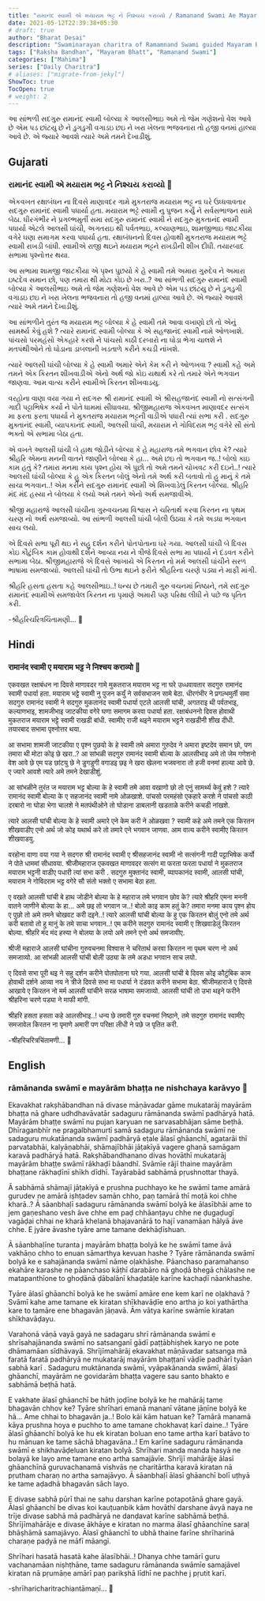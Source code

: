 ```yaml
---
title: "રામાનંદ સ્વામી એ મયારામ ભટ્ટ ને નિશ્ચય કરાવ્યો / Ramanand Swami Ae Mayaram Bhatt Ne Nishchay Kravyo"
date: 2021-05-12T22:39:38+05:30
# draft: true
author: "Bharat Desai"
description: "Swaminarayan charitra of Ramamnand Swami guided Mayaram Bhatt towards God, About loard Swaminarayan"
tags: ["Raksha Bandhan", "Mayaram Bhatt", "Ramanand Swami"]
categories: ["Mahima"]
series: ["Daily Charitra"]
# aliases: ["migrate-from-jekyl"]
ShowToc: true
TocOpen: true
# weight: 2
---
```


<!-- this Content Here will shown id listing page till "more" tag -->
આ સાંભળી સદગુરુ રામાનંદ સ્વામી બોલ્યા કે આલસીભાઇ અમે તો જેમ ગણેશનો વેશ આવે છે એમ પડ છાંટયુ છે ને ડુગડુગી વગાડઇ છઇ ને ખરા ખેલના ભજવનારા તો હજી વનમાં હાલ્યા આવે છે. એ જ્યારે આવશે ત્યારે અમે તમને દેખાડીશું.

<!--more-->


<!-- Remove this and start Content Here -->
## Gujarati
### રામાનંદ સ્વામી એ મયારામ ભટ્ટ ને નિશ્ચય કરાવ્યો :bow:

એકવખત રક્ષાબંધન ના દિવસે માણાવદર ગામે મુકતરાજ મયારામ ભટ્ટ ના ઘરે ઉધ્ધવાવતાર સદગુરુ રામાનંદ સ્વામી પધાર્યા હતા. મયારામ ભટ્ટે સ્વામી નુ પુજન કર્યું ને સર્વસભાજન સામે બેઠા. ધીરગંભીર ને પ્રગલ્ભમુર્તી સમા સદગુરુ રામાનંદ સ્વામી ને સદગુરુ મુકતાનંદ સ્વામી પધાર્યા એટલે આલસી ઘાંચી, અગતરાઇ થી પર્વતભાઇ, કલ્યાણભાઇ, શામજીભાઇ જાટકીયા વગેરે ઘણા સમાગમ કરવા પધાર્યા હતા. રક્ષાબંધનનો દિવસ હોવાથી મુકતરાજ મયારામ ભટ્ટે સ્વામી રાખડી બાંધી. સ્વામીએ રાજી થઇને મયારામ ભટ્ટને રાખડીની શીખ દીધી. તયારબાદ સભામા પૃશ્નોત્તર થયા. 

આ સભામા શામજી જાટકીયા એ પૃશ્ન પુછયો કે હે સ્વામી તમે અમારા ગુરુદેવ ને અમારા ઇષ્ટદેવ સમાન છો, પણ તમારા થી મોટા કોઇ છે ખરા..? આ સાંભળી સદગુરુ રામાનંદ સ્વામી બોલ્યા કે આલસીભાઇ અમે તો જેમ ગણેશનો વેશ આવે છે એમ પડ છાંટયુ છે ને ડુગડુગી વગાડઇ છઇ ને ખરા ખેલના ભજવનારા તો હજી વનમાં હાલ્યા આવે છે. એ જ્યારે આવશે ત્યારે અમે તમને દેખાડીશું.

આ સાંભળીને તુરંત જ મયારામ ભટ્ટ બોલ્યા કે હે સ્વામી તમે આવા વખાણો છો તો એનું સામર્થ્ય કેવું હશે ? ત્યારે રામાનંદ સ્વામી બોલ્યા કે એ સહજાનંદ સ્વામી નામે ઓળખાશે. પાંચસો પરમહંસો એકહારે કરશે ને પાંચસો કાઠી દરબારો ના ઘોડા ભેગા ચાલશે ને મતપંથીઓને તો ઘોડાના ડાબલાની ખડતાળે કરીને કચડી નાંખશે.

ત્યારે આલસી ઘાંચી બોલ્યા કે હે સ્વામી અમારે એને કેમ કરી ને ઓળખવા ? સ્વામી કહે અમે તમને એક કિરતન શીખવાડીએ એનો અર્થ જો કોઇ યથાર્થ કરે તો તમારે એને ભગવાન જાણવા. આમ વાત્ય કરીને સ્વામીએ કિરતન શીખવાડયુ.

વરહોના વાણા વયા ગયા ને સદગરુ શ્રી રામાનંદ સ્વામી એ શ્રીસહજાનંદ સ્વામી નો સત્સંગની ગાદી પટ્ટાભિષેક કર્યો ને પોતે ધામમાં સીધાવયા. શ્રીજીમહારાજ એકવખત માણાવદર સત્સંગ મા ફરતા ફરતા પધાર્યા ને મુકતરાજ મયારામ ભટ્ટની વાડીએ પધારી ત્યાં સભા કરી . સદગુરુ મુક્તાનંદ સ્વામી, વ્યાપકાનંદ સ્વામી, આલસી ઘાંચી, મયારામ ને ગોવિદરામ ભટ્ટ વગેરે સૌ સંતો ભક્તો એ સભામા બેઠા હતા.

એ વખતે આલસી ઘાંચી બે હાથ જોડીને બોલ્યા કે હે મહારાજ તમે ભગવાન છોવ કે? ત્યારે શ્રીહરિ એમના મનની વાતને જાણીને બોલ્યા કે હા... અમે છઇ તો ભગવાન જ..! બોલો કાઇ કામ હતું કે? તમારા મનમા કાય પૃશ્ન હોય એ પુછો તો અમે તમને ચોખવટ કરી દઇને..! ત્યારે આલસી ઘાંચી બોલ્યા કે હુ એક કિરતન બોલું એનો તમે અર્થ કરી બતાવો તો હુ માનું કે તમે સાચા ભગવાન..! એમ કરીને સદગુરુ રામાનંદ સ્વામી એ શિખવાડેલું કિરતન બોલ્યા. શ્રીહરિ મંદ મંદ હસ્યા ને બોલયા કે લયો અમે તમને એનો અર્થ સમજાવીએ.

શ્રીજી મહારાજે આલસી ઘાંચીના ગુરુવચનમા વિશ્વાસ ને ચરિતાર્થ કરવા કિરતન ના પૃથમ ચરણ નો અર્થ સમજાવ્યો. આ સાંભળી આલસી ઘાંચી બોલી ઉઠ્યા કે તમે અડધા ભગવાન સાચ લયો.

એ દિવસે સભા પૂરી થઇ ને સહુ દર્શન કરીને પોતપોતાના ઘરે ગયા. આલસી ઘાંચી બે દિવસ કોઇ કૌટુંબિક કામ હોવાથી દર્શને આવ્યા નય ને ત્રીજે દિવસે સભા મા પધાર્યા ને દંડવત કરીને સભામા બેઠા. શ્રીજીમહારાજે એ દિવસે આખાયે એ કિરતન નો મર્મ આલસી ઘાંચીને સરળ ભાષામા સમજાવ્યો. આલસી ઘાંચી તો ઉભા થઇને ફરીને શ્રીહરિના ચરણે પડ્યા ને માફી માંગી.

શ્રીહરિ હસતા હસતા કહે આલસીભાઇ..! ધન્ય છે તમારી ગુરુ વચનમાં નિષ્ઠાને, તમે સદગુરુ રામાનંદ સ્વામીએ સમજાવેલ કિરતન ના પૃમાણે અમારી પણ પરિક્ષા લીધી ને પછે જ પૃતિત કરી.

-શ્રીહરિચરિત્રચિંતામણી...
:pray:


## Hindi
### रामानंद स्वामी ए मयाराम भट्ट ने निश्चय कराव्यो :bow:

एकवखत रक्षाबंधन ना दिवसे माणावदर गामे मुकतराज मयाराम भट्ट ना घरे उध्धवावतार सदगुरु रामानंद स्वामी पधार्या हता. मयाराम भट्टे स्वामी नु पुजन कर्युं ने सर्वसभाजन सामे बेठा. धीरगंभीर ने प्रगल्भमुर्ती समा सदगुरु रामानंद स्वामी ने सदगुरु मुकतानंद स्वामी पधार्या एटले आलसी घांची, अगतराइ थी पर्वतभाइ, कल्याणभाइ, शामजीभाइ जाटकीया वगेरे घणा समागम करवा पधार्या हता. रक्षाबंधननो दिवस होवाथी मुकतराज मयाराम भट्टे स्वामी राखडी बांधी. स्वामीए राजी थइने मयाराम भट्टने राखडीनी शीख दीधी. तयारबाद सभामा पृश्नोत्तर थया. 

आ सभामा शामजी जाटकीया ए पृश्न पुछयो के हे स्वामी तमे अमारा गुरुदेव ने अमारा इष्टदेव समान छो, पण तमारा थी मोटा कोइ छे खरा..? आ सांभळी सदगुरु रामानंद स्वामी बोल्या के आलसीभाइ अमे तो जेम गणेशनो वेश आवे छे एम पड छांटयु छे ने डुगडुगी वगाडइ छइ ने खरा खेलना भजवनारा तो हजी वनमां हाल्या आवे छे. ए ज्यारे आवशे त्यारे अमे तमने देखाडीशुं.

आ सांभळीने तुरंत ज मयाराम भट्ट बोल्या के हे स्वामी तमे आवा वखाणो छो तो एनुं सामर्थ्य केवुं हशे ? त्यारे रामानंद स्वामी बोल्या के ए सहजानंद स्वामी नामे ओळखाशे. पांचसो परमहंसो एकहारे करशे ने पांचसो काठी दरबारो ना घोडा भेगा चालशे ने मतपंथीओने तो घोडाना डाबलानी खडताळे करीने कचडी नांखशे.

त्यारे आलसी घांची बोल्या के हे स्वामी अमारे एने केम करी ने ओळखवा ? स्वामी कहे अमे तमने एक किरतन शीखवाडीए एनो अर्थ जो कोइ यथार्थ करे तो तमारे एने भगवान जाणवा. आम वात्य करीने स्वामीए किरतन शीखवाडयु.

वरहोना वाणा वया गया ने सदगरु श्री रामानंद स्वामी ए श्रीसहजानंद स्वामी नो सत्संगनी गादी पट्टाभिषेक कर्यो ने पोते धाममां सीधावया. श्रीजीमहाराज एकवखत माणावदर सत्संग मा फरता फरता पधार्या ने मुकतराज मयाराम भट्टनी वाडीए पधारी त्यां सभा करी . सदगुरु मुक्तानंद स्वामी, व्यापकानंद स्वामी, आलसी घांची, मयाराम ने गोविदराम भट्ट वगेरे सौ संतो भक्तो ए सभामा बेठा हता.

ए वखते आलसी घांची बे हाथ जोडीने बोल्या के हे महाराज तमे भगवान छोव के? त्यारे श्रीहरि एमना मननी वातने जाणीने बोल्या के हा... अमे छइ तो भगवान ज..! बोलो काइ काम हतुं के? तमारा मनमा काय पृश्न होय ए पुछो तो अमे तमने चोखवट करी दइने..! त्यारे आलसी घांची बोल्या के हु एक किरतन बोलुं एनो तमे अर्थ करी बतावो तो हु मानुं के तमे साचा भगवान..! एम करीने सदगुरु रामानंद स्वामी ए शिखवाडेलुं किरतन बोल्या. श्रीहरि मंद मंद हस्या ने बोलया के लयो अमे तमने एनो अर्थ समजावीए.

श्रीजी महाराजे आलसी घांचीना गुरुवचनमा विश्वास ने चरितार्थ करवा किरतन ना पृथम चरण नो अर्थ समजाव्यो. आ सांभळी आलसी घांची बोली उठ्या के तमे अडधा भगवान साच लयो.

ए दिवसे सभा पूरी थइ ने सहु दर्शन करीने पोतपोताना घरे गया. आलसी घांची बे दिवस कोइ कौटुंबिक काम होवाथी दर्शने आव्या नय ने त्रीजे दिवसे सभा मा पधार्या ने दंडवत करीने सभामा बेठा. श्रीजीमहाराजे ए दिवसे आखाये ए किरतन नो मर्म आलसी घांचीने सरळ भाषामा समजाव्यो. आलसी घांची तो उभा थइने फरीने श्रीहरिना चरणे पड्या ने माफी मांगी.

श्रीहरि हसता हसता कहे आलसीभाइ..! धन्य छे तमारी गुरु वचनमां निष्ठाने, तमे सदगुरु रामानंद स्वामीए समजावेल किरतन ना पृमाणे अमारी पण परिक्षा लीधी ने पछे ज पृतित करी.

-श्रीहरिचरित्रचिंतामणी...
:pray:

## English
### rāmānanda swāmī e mayārām bhaṭṭa ne nishchaya karāvyo :bow:

Ekavakhat rakṣhābandhan nā divase māṇāvadar gāme mukatarāj mayārām bhaṭṭa nā ghare udhdhavāvatār sadaguru rāmānanda swāmī padhāryā hatā. Mayārām bhaṭṭe swāmī nu pujan karyuan ne sarvasabhājan sāme beṭhā. Dhīraganbhīr ne pragalbhamurtī samā sadaguru rāmānanda swāmī ne sadaguru mukatānanda swāmī padhāryā eṭale ālasī ghāanchī, agatarāi thī parvatabhāi, kalyāṇabhāi, shāmajībhāi jāṭakīyā vagere ghaṇā samāgam karavā padhāryā hatā. Rakṣhābandhanano divas hovāthī mukatarāj mayārām bhaṭṭe swāmī rākhaḍī bāandhī. Svāmīe rājī thaine mayārām bhaṭṭane rākhaḍīnī shīkh dīdhī. Tayārabād sabhāmā pṛushnottar thayā. 

Ā sabhāmā shāmajī jāṭakīyā e pṛushna puchhayo ke he swāmī tame amārā gurudev ne amārā iṣhṭadev samān chho, paṇ tamārā thī moṭā koi chhe kharā..? Ā sāanbhaḷī sadaguru rāmānanda swāmī bolyā ke ālasībhāi ame to jem gaṇeshano vesh āve chhe em paḍ chhāanṭayu chhe ne ḍugaḍugī vagāḍai chhai ne kharā khelanā bhajavanārā to hajī vanamāan hālyā āve chhe. E jyāre āvashe tyāre ame tamane dekhāḍīshuan.

Ā sāanbhaḷīne turanta j mayārām bhaṭṭa bolyā ke he swāmī tame āvā vakhāṇo chho to enuan sāmarthya kevuan hashe ? Tyāre rāmānanda swāmī bolyā ke e sahajānanda swāmī nāme oḷakhāshe. Pāanchaso paramahanso ekahāre karashe ne pāanchaso kāṭhī darabāro nā ghoḍā bhegā chālashe ne matapanthīone to ghoḍānā ḍābalānī khaḍatāḷe karīne kachaḍī nāankhashe.

Tyāre ālasī ghāanchī bolyā ke he swāmī amāre ene kem karī ne oḷakhavā ? Svāmī kahe ame tamane ek kiratan shīkhavāḍīe eno artha jo koi yathārtha kare to tamāre ene bhagavān jāṇavā. Ām vātya karīne swāmīe kiratan shīkhavāḍayu.

Varahonā vāṇā vayā gayā ne sadagaru shrī rāmānanda swāmī e shrīsahajānanda swāmī no satsanganī gādī paṭṭābhiṣhek karyo ne pote dhāmamāan sīdhāvayā. Shrījīmahārāj ekavakhat māṇāvadar satsanga mā faratā faratā padhāryā ne mukatarāj mayārām bhaṭṭanī vāḍīe padhārī tyāan sabhā karī . Sadaguru muktānanda swāmī, vyāpakānanda swāmī, ālasī ghāanchī, mayārām ne govidarām bhaṭṭa vagere sau santo bhakto e sabhāmā beṭhā hatā.

E vakhate ālasī ghāanchī be hāth joḍīne bolyā ke he mahārāj tame bhagavān chhov ke? Tyāre shrīhari emanā mananī vātane jāṇīne bolyā ke hā... Ame chhai to bhagavān ja..! Bolo kāi kām hatuan ke? Tamārā manamā kāya pṛushna hoya e puchho to ame tamane chokhavaṭ karī daine..! Tyāre ālasī ghāanchī bolyā ke hu ek kiratan boluan eno tame artha karī batāvo to hu mānuan ke tame sāchā bhagavāna..! Em karīne sadaguru rāmānanda swāmī e shikhavāḍeluan kiratan bolyā. Shrīhari manda manda hasyā ne bolayā ke layo ame tamane eno artha samajāvīe. Shrījī mahārāje ālasī ghāanchīnā guruvachanamā vishvās ne charitārtha karavā kiratan nā pṛutham charaṇ no artha samajāvyo. Ā sāanbhaḷī ālasī ghāanchī bolī uṭhyā ke tame aḍadhā bhagavān sāch layo.

E divase sabhā pūrī thai ne sahu darshan karīne potapotānā ghare gayā. Ālasī ghāanchī be divas koi kauṭuanbik kām hovāthī darshane āvyā naya ne trīje divase sabhā mā padhāryā ne danḍavat karīne sabhāmā beṭhā. Shrījīmahārāje e divase ākhāye e kiratan no marma ālasī ghāanchīne saraḷ bhāṣhāmā samajāvyo. Ālasī ghāanchī to ubhā thaine farīne shrīharinā charaṇe paḍyā ne māfī māangī.

Shrīhari hasatā hasatā kahe ālasībhāi..! Dhanya chhe tamārī guru vachanamāan niṣhṭhāne, tame sadaguru rāmānanda swāmīe samajāvel kiratan nā pṛumāṇe amārī paṇ parikṣhā līdhī ne pachhe j pṛutit karī.

-shrīharicharitrachiantāmaṇī...
:pray:
